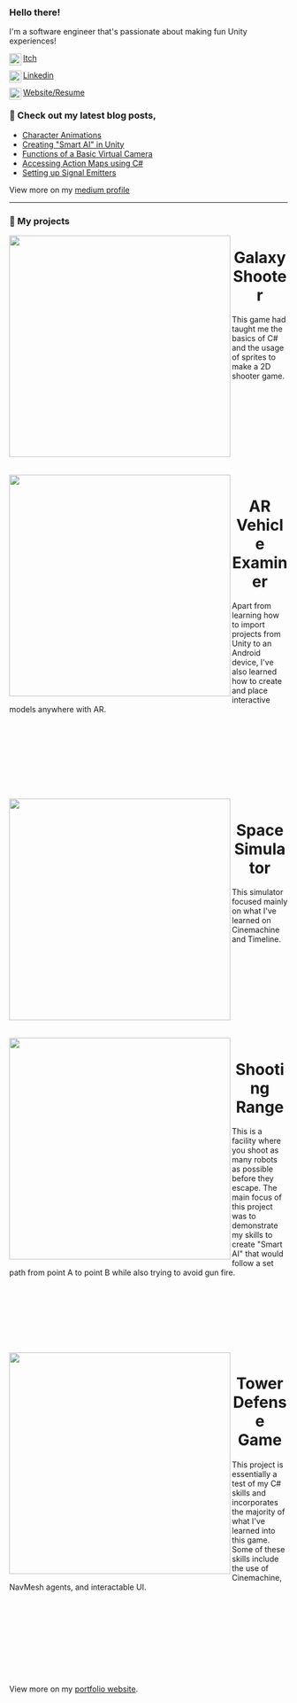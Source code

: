 ### Hello there!

I'm a software engineer that's passionate about making fun Unity experiences!

[<img align="left" width="22px" src="https://assetsio.reedpopcdn.com/Itch.io_logo.jpg?width=1200&height=1200&fit=crop&quality=100&format=png&enable=upscale&auto=webp"/>Itch](https://aidanhart.itch.io)

[<img align="left" width="22px" src="https://cdn-icons-png.flaticon.com/512/174/174857.png"/>Linkedin](https://www.linkedin.com/in/aidan-hart-61853427b/)

[<img align="left" width="22px" src="https://cdn-icons-png.freepik.com/512/8698/8698891.png"/>Website/Resume](https://aidanhart.me)

### 📝 Check out my latest blog posts,
<!-- BLOG-POST-LIST:START -->
- [Character Animations](https://medium.com/@aidanhart321/creating-character-animations-in-unity-4cfa9c107af0)
- [Creating "Smart AI" in Unity](https://medium.com/@aidanhart321/creating-smart-ai-in-unity-2ddcd749739b)
- [Functions of a Basic Virtual Camera](https://medium.com/@aidanhart321/the-functions-of-a-basic-virtual-camera-9858619201a8)
- [Accessing Action Maps using C#](https://medium.com/@aidanhart321/accessing-action-maps-using-c-67c0e9200d7d)
- [Setting up Signal Emitters](https://medium.com/@aidanhart321/setting-up-signal-emitters-ca2356af0100)
<!-- BLOG-POST-LIST:END -->
View more on my [medium profile](https://medium.com/@aidanhart321)

---
### 💾 My projects

<img src="https://img.itch.zone/aW1nLzIwMjQwMjQ4LnBuZw==/315x250%23c/2XIIYd.png" align="left" width="400px"/>
<div id="user-content-toc">
  <ul align="center" style="list-style: none;">
    <summary>
      <h1>Galaxy Shooter</h1>
    </summary>
  </ul>
</div>
This game had taught me the basics of C# and the usage of sprites to make a 2D shooter game.
<br/>
<br/>
<br/>
<br/>
<br/>
<br/>
<br/>
<br/>
<br/>
<br/>
<br/>

<img src="https://img.itch.zone/aW1nLzE1NzcwNzMyLmpwZw==/315x250%23c/teAUky.jpg" align="left" width="400px"/> 

<div id="user-content-toc">
  <ul align="center" style="list-style: none;">
    <summary>
      <h1>AR Vehicle Examiner</h1>
    </summary>
  </ul>
</div>
Apart from learning how to import projects from Unity to an Android device, I've also learned how to create and place interactive models anywhere with AR.
<br/>
<br/>
<br/>
<br/>
<br/>
<br/>
<br/>
<br/>
<br/>
<br/>

<img src="https://img.itch.zone/aW1nLzE2NTE0OTExLnBuZw==/315x250%23c/b2P%2B6v.png" align="left" width="400px"/> 

<div id="user-content-toc">
  <ul align="center" style="list-style: none;">
    <summary>
      <h1>Space Simulator</h1>
    </summary>
  </ul>
</div>
This simulator focused mainly on what I've learned on Cinemachine and Timeline.
<br/>
<br/>
<br/>
<br/>
<br/>
<br/>
<br/>
<br/>
<br/>
<br/>
<br/>

<img src="https://img.itch.zone/aW1nLzE3NDY5NDY5LnBuZw==/315x250%23c/Myh48I.png" align="left" width="400px"/> 

<div id="user-content-toc">
  <ul align="center" style="list-style: none;">
    <summary>
      <h1>Shooting Range</h1>
    </summary>
  </ul>
</div>
This is a facility where you shoot as many robots as possible before they escape. The main focus of this project was to demonstrate my skills to create "Smart AI" that would follow a set path from point A to point B while also trying to avoid gun fire.
<br/>
<br/>
<br/>
<br/>
<br/>
<br/>
<br/>
<br/>
<br/>

<img src="https://img.itch.zone/aW1nLzE5NDA0NTg4LnBuZw==/347x500/Gj4bdA.png" align="left" width="400px"/> 

<div id="user-content-toc">
  <ul align="center" style="list-style: none;">
    <summary>
      <h1>Tower Defense Game</h1>
    </summary>
  </ul>
</div>
This project is essentially a test of my C# skills and incorporates the majority of what I've learned into this game. Some of these skills include the use of Cinemachine, NavMesh agents, and interactable UI.
<br/>
<br/>
<br/>
<br/>
<br/>
<br/>
<br/>
<br/>
<br/>
<br/>

View more on my [portfolio website](https://aidanhart.me).
